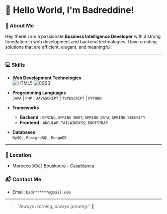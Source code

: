 # 👋 Hello World, I'm Badreddine!

### 🌟 About Me
Hey there! I am a passionate **Business Intelligence Developer** with a strong foundation in web development and backend technologies. I love creating solutions that are efficient, elegant, and meaningful!

---

### 💻 Skills

- **Web Development Technologies**  
  ![HTML5](https://img.shields.io/badge/-HTML5-E34F26?style=flat-square&logo=html5&logoColor=white)
  ![CSS3](https://img.shields.io/badge/-CSS3-1572B6?style=flat-square&logo=css3)

- **Programming Languages**  
  `JAVA` | `PHP` | `JAVASCRIPT` | `TYPESCRIPT` | `PYTHON`

- **Frameworks**  
  - **Backend** : `SPRING`, `SPRING BOOT`, `SPRING DATA`, `SPRING SECURITY`
  - **Frontend** : `ANGULAR`, `TAILWINDCSS`, `BOOTSTRAP`

- **Databases**  
  `MySQL`, `PostgreSQL`, `MongoDB`

---

### 📍 Location
- Morocco 🇲🇦 | Bouskoura - Casablanca

### 📬 Contact Me
- Email: `badr******@gmail.com`

---

> _"Always learning, always growing."_ 🚀
